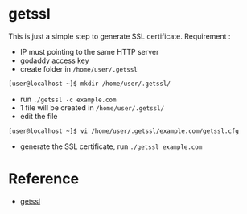 # getssl

This is just a simple step to generate SSL certificate. 
Requirement : 
- IP must pointing to the same HTTP server
- godaddy access key
- create folder in ``/home/user/.getssl``
``` bash
[user@localhost ~]$ mkdir /home/user/.getssl/
```
- run ``./getssl -c example.com``
- 1 file will be created in ``/home/user/.getssl/``
- edit the file
```bash
[user@localhost ~]$ vi /home/user/.getssl/example.com/getssl.cfg
```
- generate the SSL certificate, run ``./getssl example.com``


# Reference

- [getssl](https://github.com/srvrco/getssl)

